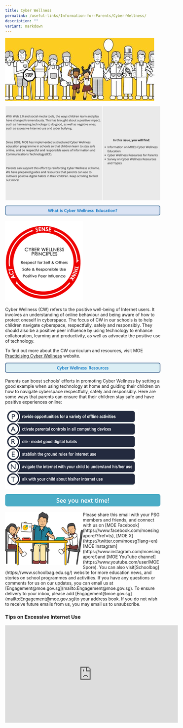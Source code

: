 ```yaml
---
title: Cyber Wellness
permalink: /useful-links/Information-for-Parents/Cyber-Wellness/
description: ""
variant: markdown
---
```

![](/images/image003.jpeg)

![](/images/cyberwellness.png)

![](/images/What%20is%20cyber%20wellness%20Education.png)

<img src="/images/image007.png" style="width:50%">

Cyber Wellness (CW) refers to the positive well-being of Internet users. It involves an understanding of online behaviour and being aware of how to protect oneself in cyberspace. The focus of CW in our schools is to help children navigate cyberspace, respectfully, safely and responsibly. They should also be a positive peer influence by using technology to enhance collaboration, learning and productivity, as well as advocate the positive use of technology.

To find out more about the CW curriculum and resources, visit MOE [Practicising Cyber Wellness](https://www.moe.gov.sg/education-in-sg/our-programmes/cyber-wellness) website.

![](/images/Cyber%20wellness%20resources.png)

Parents can boost schools’ efforts in promoting Cyber Wellness by setting a good example when using technology at home and guiding their children on how to navigate cyberspace respectfully, safely and responsibly. Here are some ways that parents can ensure that their children stay safe and have positive experiences online:

![](/images/image012.png)

![](/images/See%20you%20next%20time.png)

<img src="/images/image015.png" style="width:50%;float:left">
Please share this email with your PSG members and friends, and connect with us on [MOE Facebook](https://www.facebook.com/moesingapore/?fref=ts), [MOE X](https://twitter.com/moesg?lang=en)[MOE Instagram](https://www.instagram.com/moesingapore/)and [MOE YouTube channel](https://www.youtube.com/user/MOESpore). You can also visit[Schoolbag](https://www.schoolbag.edu.sg/) website for more education news, and stories on school programmes and activities. If you have any questions or comments for us on our updates, you can email us at [Engagement@moe.gov.sg](mailto:Engagement@moe.gov.sg). To ensure delivery to your inbox, please add [Engagement@moe.gov.sg](mailto:Engagement@moe.gov.sg)to your address book. If you do not wish to receive future emails from us, you may email us to unsubscribe.

### Tips on Excessive Internet Use

<iframe width="560" height="315" src="https://www.youtube.com/embed/NJYUVyYMeEM" title="YouTube video player" frameborder="0" allow="accelerometer; autoplay; clipboard-write; encrypted-media; gyroscope; picture-in-picture; web-share" allowfullscreen=""></iframe>